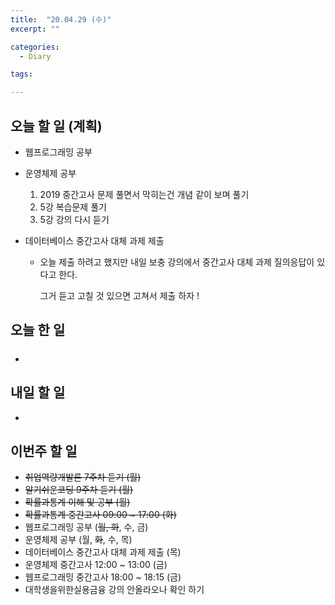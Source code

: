 ```yaml
---
title:  "20.04.29 (수)"
excerpt: ""

categories:
  - Diary

tags:

---
```


## 오늘 할 일 (계획)

- 웹프로그래밍 공부

- 운영체제 공부

  1. 2019 중간고사 문제 풀면서 막히는건 개념 같이 보며 풀기
  2. 5강 복습문제 풀기
  3. 5강 강의 다시 듣기

- 데이터베이스 중간고사 대체 과제 제출

  - 오늘 제출 하려고 했지만 내일 보충 강의에서 중간고사 대체 과제 질의응답이 있다고 한다.

    그거 듣고 고칠 것 있으면 고쳐서 제출 하자 !


## 오늘 한 일

- ##### 


## 내일 할 일

- 


## 이번주 할 일

- ~~취업역량개발론 7주차 듣기 (월)~~
- ~~알기쉬운코딩 9주차 듣기 (월)~~
- ~~확률과통계 이해 및 공부 (월)~~
- ~~확률과통계 중간고사 09:00 ~ 17:00 (화)~~
- 웹프로그래밍 공부 (~~월, 화~~, 수, 금)
- 운영체제 공부 (월, ~~화~~, 수, 목)
- 데이터베이스 중간고사 대체 과제 제출 (목)
- 운영체제 중간고사 12:00 ~ 13:00 (금)
- 웹프로그래밍 중간고사 18:00 ~ 18:15 (금)
- 대학생을위한실용금융 강의 안올라오나 확인 하기